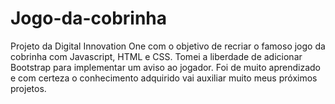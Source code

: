 # Jogo-da-cobrinha

Projeto da Digital Innovation One com o objetivo de recriar o famoso jogo da cobrinha com Javascript, HTML e CSS.
Tomei a liberdade de adicionar Bootstrap para implementar um aviso ao jogador.
Foi de muito aprendizado e com certeza o conhecimento adquirido vai auxiliar muito meus próximos projetos.
